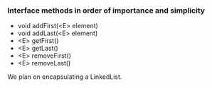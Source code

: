 ### Interface methods in order of importance and simplicity

* void addFirst(\<E\> element)
* void addLast(\<E\> element)
* \<E\> getFirst()
* \<E\> getLast()
* \<E\> removeFirst()
* \<E\> removeLast()

We plan on encapsulating a LinkedList.
